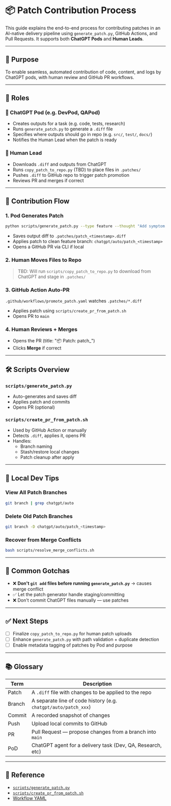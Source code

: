 # 📦 Patch Contribution Process

This guide explains the end-to-end process for contributing patches in an AI-native delivery pipeline using `generate_patch.py`, GitHub Actions, and Pull Requests. It supports both **ChatGPT Pods** and **Human Leads**.

---

## 🧠 Purpose
To enable seamless, automated contribution of code, content, and logs by ChatGPT pods, with human review and GitHub PR workflows.

---

## 👥 Roles

### 🔹 ChatGPT Pod (e.g. DevPod, QAPod)
- Creates outputs for a task (e.g. code, tests, research)
- Runs `generate_patch.py` to generate a `.diff` file
- Specifies where outputs should go in repo (e.g. `src/`, `test/`, `docs/`)
- Notifies the Human Lead when the patch is ready

### 🔹 Human Lead
- Downloads `.diff` and outputs from ChatGPT
- Runs `copy_patch_to_repo.py` (TBD) to place files in `.patches/`
- Pushes `.diff` to GitHub repo to trigger patch promotion
- Reviews PR and merges if correct

---

## 🔄 Contribution Flow

### 1. Pod Generates Patch
```bash
python scripts/generate_patch.py --type feature --thought "Add symptom parser" --autopromote
```
- Saves output diff to `.patches/patch_<timestamp>.diff`
- Applies patch to clean feature branch: `chatgpt/auto/patch_<timestamp>`
- Opens a GitHub PR via CLI if local

### 2. Human Moves Files to Repo
> TBD: Will run `scripts/copy_patch_to_repo.py` to download from ChatGPT and stage in `.patches/`

### 3. GitHub Action Auto-PR
`.github/workflows/promote_patch.yaml` watches `.patches/*.diff`
- Applies patch using `scripts/create_pr_from_patch.sh`
- Opens PR to `main`

### 4. Human Reviews + Merges
- Opens the PR (title: "📦 Patch: patch_<timestamp>")
- Clicks **Merge** if correct

---

## 🛠️ Scripts Overview

### `scripts/generate_patch.py`
- Auto-generates and saves diff
- Applies patch and commits
- Opens PR (optional)

### `scripts/create_pr_from_patch.sh`
- Used by GitHub Action or manually
- Detects `.diff`, applies it, opens PR
- Handles:
  - Branch naming
  - Stash/restore local changes
  - Patch cleanup after apply

---

## 🧪 Local Dev Tips

### View All Patch Branches
```bash
git branch | grep chatgpt/auto
```

### Delete Old Patch Branches
```bash
git branch -D chatgpt/auto/patch_<timestamp>
```

### Recover from Merge Conflicts
```bash
bash scripts/resolve_merge_conflicts.sh
```

---

## 🧠 Common Gotchas
- ❌ **Don't `git add` files before running `generate_patch.py`** → causes merge conflict
- ✅ Let the patch generator handle staging/committing
- ❌ Don't commit ChatGPT files manually — use patches

---

## ✅ Next Steps
- [ ] Finalize `copy_patch_to_repo.py` for human patch uploads
- [ ] Enhance `generate_patch.py` with path validation + duplicate detection
- [ ] Enable metadata tagging of patches by Pod and purpose

---

## 📚 Glossary

| Term       | Description |
|------------|-------------|
| Patch      | A `.diff` file with changes to be applied to the repo |
| Branch     | A separate line of code history (e.g. `chatgpt/auto/patch_xxx`) |
| Commit     | A recorded snapshot of changes |
| Push       | Upload local commits to GitHub |
| PR         | Pull Request — propose changes from a branch into `main` |
| PoD        | ChatGPT agent for a delivery task (Dev, QA, Research, etc) |

---

## 📌 Reference
- [`scripts/generate_patch.py`](https://github.com/stewmckendry/ai-concussion-agent/blob/main/scripts/generate_patch.py)
- [`scripts/create_pr_from_patch.sh`](https://github.com/stewmckendry/ai-concussion-agent/blob/main/scripts/create_pr_from_patch.sh)
- [Workflow YAML](https://github.com/stewmckendry/ai-concussion-agent/blob/main/.github/workflows/promote_patch.yaml)
